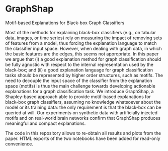 # GraphShap
Motif-based Explanations for Black-box Graph Classifiers

Most of the methods for explaining black-box classifiers  (e.g., on tabular data, images, or time series) rely on measuring the impact of removing sets of features from a model, thus forcing the explanation language to match the classifier input space. However, when dealing with graph data, in which the basic features are the edges, this seems not appropriate. In this paper we argue that (i) a good explanation method for graph classification should be fully agnostic with respect to the internal representation used by the black-box; and (ii) a good explanation language for graph classification tasks should be represented by higher order structures, such as motifs. The need to decouple the input space of the classifier from the explanation space (motifs) is thus the main challenge towards developing actionable explanations for a graph classification task. We introduce GraphShap, a Shapley-based approach able to provide motif-based explanations for black-box graph classifiers, assuming no knowledge whatsoever about the model or its training data: the only requirement is that the black-box can be queried at will. Our experiments on synthetic data with artificially injected motifs and on real-world brain networks confirm that GraphShap produces meaningful and compact explanations.

The code in this repository allows to re-obtain all results and plots from the paper.
HTML exports of the two notebooks have been added for read-only convenience.
